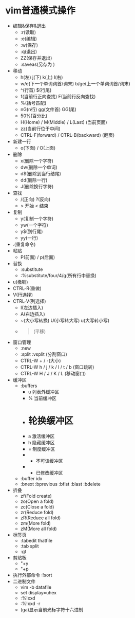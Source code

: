 # vim普通模式操作
- 编辑&保存&退出
    - :r(读取)
    - :e(编辑)
    - :w(保存)
    - :q(退出)
    - ZZ(保存并退出)
    - :saveas(另存为 )
- 移动
    - h(左) j(下) k(上) l(右)
    - w/e(下一个单词词首/词末) b/ge(上一个单词词首/词末)
    - ^(行首) $(行尾)
    - f(当前行正向查找) F(当前行反向查找)
    - %(括号匹配)
    - nG(n行) gg(文件首) GG(尾)
    - 50%(百分比)
    - H(Home) / M(Middle) / L(Last) (当前页面)
    - zz(当前行位于中间)
    - CTRL-F(forward) / CTRL-B(backward) (翻页)
- 新建一行
    - o(下面) / O(上面)
- 删除
    - x(删除一个字符)
    - dw(删除一个单词)
    - d$(删除到当行结尾)
    - dd(删除一行)
    - J(删除换行字符)
- 查找
    - /(正向) ?(反向)
    - \> 开始  \< 结束
- 复制
    - y(复制一个字符)
    - yw(一个字符)
    - y$(到行尾)
    - yy(一行)
- .(重复命令)
- 粘贴
    - P(前面) / p(后面)
- 替换
    - :substitute
    - :%substitute/four/4/g(所有行中替换)
- u(撤销) 
- CTRL-R(重做)
- V(行选择)
- CTRL-V(列选择)
    - I(左边插入)
    - A(右边插入)
    - ~(大小写转换) U(小写转大写) u(大写转小写)
    - >(平移)
- 窗口管理
    - :new
    - :split :vsplit (分割窗口)
    - CTRL-W + / -(大小)
    - CTRL-W h / j / k / l / t / b (窗口跳转)
    - CTRL-W H / J / K / L (移动窗口)
- 缓冲区
    - :buffers
        - u 列表外缓冲区
        - % 当前缓冲区
        - # 轮换缓冲区
        - a 激活缓冲区
        - h 隐藏缓冲区
        - = 制度缓冲区
        - - 不可该缓冲区
        - + 已修改缓冲区
    - :buffer idx
    - :bnext :bprevious :bfist :blast :bdelete
- 折叠
    - zf(Fold create)
    - zo(Open a fold)
    - zc(Close a fold)
    - zr(Reduce fold)
    - zR(Reduce all fold)
    - zm(More fold)
    - zM(More all fold)
- 标签页
    - :tabedit thatfile
    - :tab split
    - :gt
- 剪贴板
    - "+y
    - "+p
- 执行外部命令
    :!sort
- 二进制文件
    - vim -b datafile
    - set display=uhex
    - :%!xxd
    - :%!xxd -r
    - (ga)显示当前光标字符十六进制